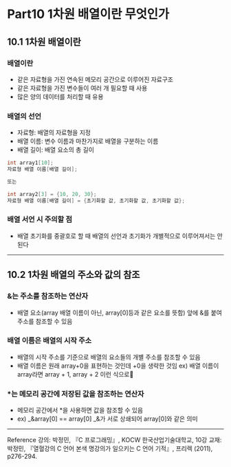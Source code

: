# Part10 1차원 배열이란 무엇인가

## 10.1 1차원 배열이란

### 배열이란

- 같은 자료형을 가진 연속된 메모리 공간으로 이루어진 자료구조
- 같은 자료형을 가진 변수들이 여러 개 필요할 때 사용
- 많은 양의 데이터를 처리할 때 유용

### 배열의 선언

- 자료형: 배열의 자료형을 지정
- 배열 이름: 변수 이름과 마찬가지로 배열을 구분하는 이름
- 배열 길이: 배열 요소의 총 길이

```c
int array1[10];
자료형 배열 이름[배열 길이];

또는

int array2[3] = {10, 20, 30};
자료형 배열 이름[배열 길이] = {초기화할 값, 초기화할 값, 초기화할 값};

```

### 배열 서언 시 주의할 점

- 배열 초기화를 중괄호로 할 때 배열의 선언과 초기화가 개별적으로 이루어져서는 안 된다

---

## 10.2 1차원 배열의 주소와 값의 참조

### &는 주소를 참조하는 연산자

- 배열 요소(array 배열 이름이 아닌, array[0]등과 같은 요소를 뜻함) 앞에 &를 붙여 주소를 참조할 수 있음

### 배열 이름은 배열의 시작 주소

- 배열의 시작 주소를 기준으로 배열의 요소들의 개별 주소를 참조할 수 있음
- 배열 이름은 원래 array+0을 표현하는 것인데 +0을 생략한 것임
  ex) 배열 이름이 array라면 array + 1, array + 2 이런 식으로

### \*는 메모리 공간에 저장된 값을 참조하는 연산자

- 메모리 공간에서 \*을 사용하면 값을 참조할 수 있음
- ex) _&array[0] == array[0]
  _&가 서로 상쇄되어 array[0]와 같은 의미

---

Reference
강의: 박정민, 『C 프로그래밍』, KOCW 한국산업기술대학교, 10강
교재: 박정민, 『열혈강의 C 언어 본색 명강의가 일으키는 C 언어 기적』, 프리렉 (2011), p276-294.
